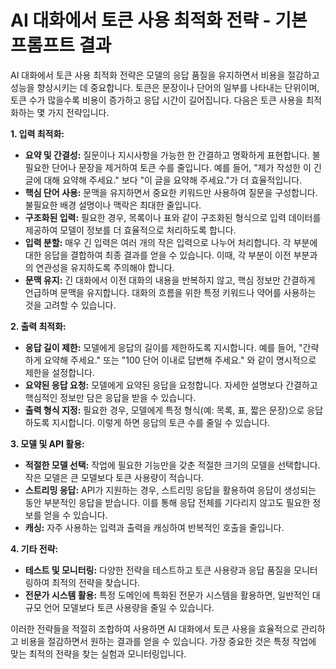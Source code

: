# AI 대화에서 토큰 사용 최적화 전략 - 기본 프롬프트 결과

AI 대화에서 토큰 사용 최적화 전략은 모델의 응답 품질을 유지하면서 비용을 절감하고 성능을 향상시키는 데 중요합니다.  토큰은 문장이나 단어의 일부를 나타내는 단위이며, 토큰 수가 많을수록 비용이 증가하고 응답 시간이 길어집니다.  다음은 토큰 사용을 최적화하는 몇 가지 전략입니다.

**1. 입력 최적화:**

* **요약 및 간결성:** 질문이나 지시사항을 가능한 한 간결하고 명확하게 표현합니다. 불필요한 단어나 문장을 제거하여 토큰 수를 줄입니다.  예를 들어, "제가 작성한 이 긴 글에 대해 요약해 주세요." 보다 "이 글을 요약해 주세요."가 더 효율적입니다.
* **핵심 단어 사용:**  문맥을 유지하면서 중요한 키워드만 사용하여 질문을 구성합니다.  불필요한 배경 설명이나 맥락은 최대한 줄입니다.
* **구조화된 입력:** 필요한 경우, 목록이나 표와 같이 구조화된 형식으로 입력 데이터를 제공하여 모델이 정보를 더 효율적으로 처리하도록 합니다.
* **입력 분할:**  매우 긴 입력은 여러 개의 작은 입력으로 나누어 처리합니다.  각 부분에 대한 응답을 결합하여 최종 결과를 얻을 수 있습니다.  이때, 각 부분이 이전 부분과의 연관성을 유지하도록 주의해야 합니다.
* **문맥 유지:**  긴 대화에서 이전 대화의 내용을 반복하지 않고, 핵심 정보만 간결하게 언급하며 문맥을 유지합니다.  대화의 흐름을 위한 특정 키워드나 약어를 사용하는 것을 고려할 수 있습니다.


**2. 출력 최적화:**

* **응답 길이 제한:**  모델에게 응답의 길이를 제한하도록 지시합니다.  예를 들어, "간략하게 요약해 주세요." 또는 "100 단어 이내로 답변해 주세요." 와 같이 명시적으로 제한을 설정합니다.
* **요약된 응답 요청:**  모델에게 요약된 응답을 요청합니다.  자세한 설명보다 간결하고 핵심적인 정보만 담은 응답을 받을 수 있습니다.
* **출력 형식 지정:**  필요한 경우, 모델에게 특정 형식(예: 목록, 표, 짧은 문장)으로 응답하도록 지시합니다.  이렇게 하면 응답의 토큰 수를 줄일 수 있습니다.


**3. 모델 및 API 활용:**

* **적절한 모델 선택:**  작업에 필요한 기능만을 갖춘 적절한 크기의 모델을 선택합니다.  작은 모델은 큰 모델보다 토큰 사용량이 적습니다.
* **스트리밍 응답:**  API가 지원하는 경우, 스트리밍 응답을 활용하여 응답이 생성되는 동안 부분적인 응답을 받습니다.  이를 통해 응답 전체를 기다리지 않고도 필요한 정보를 얻을 수 있습니다.
* **캐싱:**  자주 사용하는 입력과 출력을 캐싱하여 반복적인 호출을 줄입니다.


**4. 기타 전략:**

* **테스트 및 모니터링:**  다양한 전략을 테스트하고 토큰 사용량과 응답 품질을 모니터링하여 최적의 전략을 찾습니다.
* **전문가 시스템 활용:**  특정 도메인에 특화된 전문가 시스템을 활용하면, 일반적인 대규모 언어 모델보다 토큰 사용량을 줄일 수 있습니다.


이러한 전략들을 적절히 조합하여 사용하면 AI 대화에서 토큰 사용을 효율적으로 관리하고 비용을 절감하면서 원하는 결과를 얻을 수 있습니다.  가장 중요한 것은 특정 작업에 맞는 최적의 전략을 찾는 실험과 모니터링입니다.
